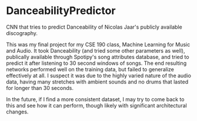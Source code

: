 # DanceabilityPredictor

CNN that tries to predict Danceability of Nicolas Jaar's publicly available discography.

This was my final project for my CSE 190 class, Machine Learning for Music and Audio.  It took Danceability (and tried some other parameters as well), publically available through Spotipy's song attributes database, and tried to predict it after listening to 30 second windows of songs.  The end resulting networks performed well on the training data, but failed to generalize effectively at all.  I suspect it was due to the highly varied nature of the audio data, having many stretches with ambient sounds and no drums that lasted for longer than 30 seconds.

In the future, if I find a more consistent dataset, I may try to come back to this and see how it can perform, though likely with significant architectural changes.
